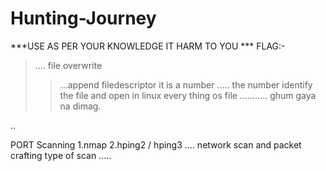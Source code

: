 # Hunting-Journey
***USE AS PER  YOUR KNOWLEDGE IT HARM TO YOU ***
FLAG:-
>.... file overwrite
>>...append 
filedescriptor  it is a number ..... the number identify the file and open 
in linux every thing os file ........... ghum gaya na dimag.

..

PORT Scanning
    1.nmap
    2.hping2 / hping3    .... network scan and packet crafting
      type of scan
      .....